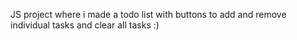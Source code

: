 JS project where i made a todo list with buttons to add and remove individual tasks and clear all tasks :)
